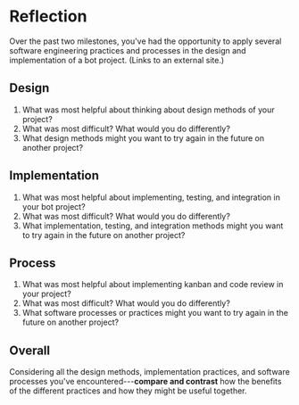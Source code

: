 # Reflection
Over the past two milestones, you've had the opportunity to apply several software engineering practices and processes in the design and implementation of a bot project. (Links to an external site.)

## Design
1. What was most helpful about thinking about design methods of your project?
2. What was most difficult? What would you do differently?
3. What design methods might you want to try again in the future on another project?

## Implementation
1. What was most helpful about implementing, testing, and integration in your bot project?
2. What was most difficult? What would you do differently?
3. What implementation, testing, and integration methods might you want to try again in the future on another project?

## Process
1. What was most helpful about implementing kanban and code review in your project?
2. What was most difficult? What would you do differently?
3. What software processes or practices might you want to try again in the future on another project?

## Overall
Considering all the design methods, implementation practices, and software processes you've encountered---**compare and contrast** how the benefits of the different practices and how they might be useful together.